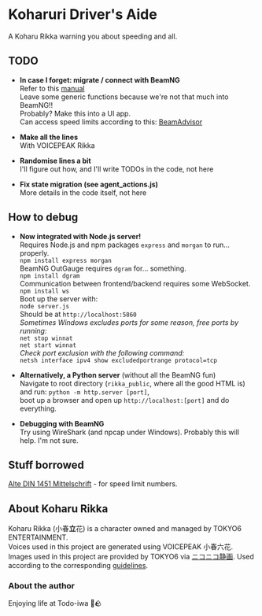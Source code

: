 # Koharuri Driver's Aide
A Koharu Rikka warning you about speeding and all.  
## TODO
- **In case I forget: migrate / connect with BeamNG**  
Refer to this [manual](https://documentation.beamng.com/modding/ui/app_creation/)  
Leave some generic functions because we're not that much into BeamNG!!  
Probably? Make this into a UI app.  
Can access speed limits according to this: [BeamAdvisor](https://github.com/ThatTonybo/BeamAdvisor)  

- **Make all the lines**  
With VOICEPEAK Rikka  

- **Randomise lines a bit**  
I'll figure out how, and I'll write TODOs in the code, not here  

- **Fix state migration (see agent_actions.js)**  
More details in the code itself, not here   

## How to debug
- **Now integrated with Node.js server!**  
Requires Node.js and npm packages `express` and `morgan` to run... properly.  
`npm install express morgan`  
BeamNG OutGauge requires `dgram` for... something.  
`npm install dgram`  
Communication between frontend/backend requires some WebSocket.  
`npm install ws`  
Boot up the server with:  
`node server.js`  
Should be at `http://localhost:5860`  
*Sometimes Windows excludes ports for some reason, free ports by running:*  
`net stop winnat`  
`net start winnat`  
*Check port exclusion with the following command:*  
`netsh interface ipv4 show excludedportrange protocol=tcp`  

- **Alternatively, a Python server** (without all the BeamNG fun)  
Navigate to root directory (`rikka_public`, where all the good HTML is)  
and run: `python -m http.server [port]`,  
boot up a browser and open up `http://localhost:[port]` and do everything.  

- **Debugging with BeamNG**  
Try using WireShark (and npcap under Windows). Probably this will help. I'm not sure.  

## Stuff borrowed
[Alte DIN 1451 Mittelschrift](https://fonts2u.com/alte-din-1451-mittelschrift.font) - for speed limit numbers.  

## About Koharu Rikka
Koharu Rikka (小春**立**花) is a character owned and managed by TOKYO6 ENTERTAINMENT.  
Voices used in this project are generated using VOICEPEAK 小春六花.  
Images used in this project are provided by TOKYO6 via [ニコニコ静画](https://seiga.nicovideo.jp/seiga/im11216393). Used according to the corresponding [guidelines](https://tokyo6.tokyo/guidelines/).  
### About the author  
Enjoying life at Todo-iwa 🦭🪨
